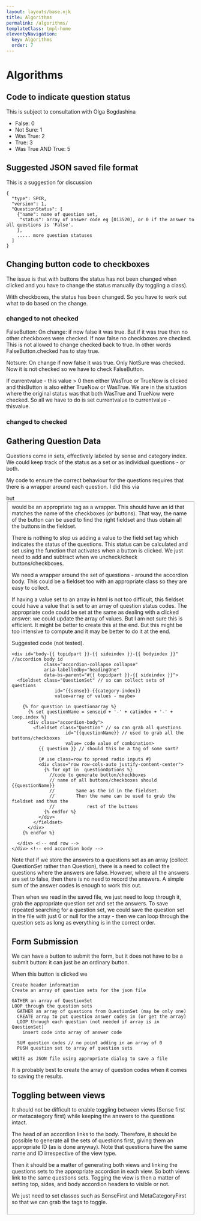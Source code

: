 ```yaml
---
layout: layouts/base.njk
title: Algorithms
permalink: /algorithms/
templateClass: tmpl-home
eleventyNavigation:
  key: Algorithms
  order: 7
---
```

# Algorithms
## Code to indicate question status
This is subject to consultation with Olga Bogdashina
- False: 0
- Not Sure: 1
- Was True: 2
- True: 3
- Was True AND True: 5

## Suggested JSON saved file format
This is a suggestion for discussion

```
{
  "type": SPCR,
  "version": 1,
  "QuestionStatus": [
    {"name": name of question set,
     "status": array of answer code eg [013520], or 0 if the answer to all questions is 'False'.
    },
    ..... more question statuses
  ]
}
```
## Changing button code to checkboxes
The issue is that with buttons the status has not been changed when clicked and you have to change the status manually (by toggling a class).

With checkboxes, the status has been changed. So you have to work out what to do based on the change.

### changed to not checked
FalseButton: On change: if now false it was true. But if it was true then no other checkboxes were checked. If now false no checkboxes are checked. This is not allowed to change checked back to true. In other words FalseButton.checked has to stay true.

Notsure: On change if now false it was true. Only NotSure was checked. Now it is not checked so we have to check FalseButton.

If currentvalue - this value > 0 then either WasTrue or TrueNow is clicked and thisButton is also either TrueNow or WasTrue. We are in the situation where the original status was that both WasTrue and TrueNow were checked. So all we have to do is set currentvalue to currentvalue - thisvalue.

### changed to checked

## Gathering Question Data
Questions come in sets, effectively labeled by sense and category index. We could keep track of the status as a set or as individual questions - or both.

My code to ensure the correct behaviour for the questions requires that there is a wrapper around each question. I did this via <form> but <fieldset> would be an appropriate tag as a wrapper. This should have an id that matches the name of the checkboxes (or buttons). That way, the name of the button can be used to find the right fieldset and thus obtain all the buttons in the fieldset.

There is nothing to stop us adding a value to the field set tag which indicates the status of the questions. This status can be calculated and set using the function that activates when a button is clicked. We just need to add and subtract when we uncheck/check buttons/checkboxes.

We need a wrapper around the set of questions - around the accordion body. This could be a fieldset too with an appropriate class so they are easy to collect.

If having a value set to an array in html is not too difficult, this fieldset could have a value that is set to an array of question status codes. The appropriate code could be set at the same as dealing with a clicked answer: we could update the array of values. But I am not sure this is efficient. It might be better to create this at the end. But this might be too intensive to compute and it may be better to do it at the end.

Suggested code (not tested). 

```
<div id="body-{{ topidpart }}-{{ sideindex }}-{{ bodyindex }}" //accordion body id
            class="accordion-collapse collapse" 
            aria-labelledby="headingOne"
            data-bs-parent="#{{ topidpart }}-{{ sideindex }}">
  <fieldset class="QuestionSet" // so can collect sets of questions
                id="{{sense}}-{{category-index}} 
                value=array of values - maybe>

    {% for question in questionarray %}
      {% set questionName = senseid + '-' + catindex + '-' + loop.index %}
      <div class="accordion-body">
        <fieldset class="Question" // so can grab all questions
                    id="{{questionName}} // used to grab all the buttons/checkboxes
                    value= code value of combination>
          {{ question }} // should this be a tag of some sort?

          {# use class=row to spread radio inputs #}
          <div class="row row-cols-auto justify-content-center">
            {% for opt in  questionOptions %}
              //code to generate button/checkboxes 
              // name of all buttons/checkboxes should {{questionName}}
              //        Same as the id in the fieldset.
              //        Then the name can be used to grab the fieldset and thus the 
              //            rest of the buttons
            {% endfor %}
          </div>
        </fieldset>
      </div>
    {% endfor %}

  </div> <!-- end row -->
</div> <!-- end accordion body -->
```

Note that if we store the answers to a questions set as an array (collect QuestionSet rather than Question), there is a need to collect the questions where the answers are false. However, where all the answers are set to false, then there is no need to record the answers. A simple sum of the answer codes is enough to work this out. 

Then when we read in the saved file, we just need to loop through it, grab the appropriate question set and set the answers. To save repeated searching for a question set, we could save the question set in the file with just 0 or null for the array - then we can loop through the question sets as long as everything is in the correct order.

## Form Submission
We can have a button to submit the form, but it does not have to be a submit button: it can just be an ordinary button.

When this button is clicked we 
```
Create header information
Create an array of question sets for the json file

GATHER an array of QuestionSet
LOOP through the question sets
  GATHER an array of questions from QuestionSet (may be only one)
  CREATE array to put question answer codes in (or get the array)
  LOOP through each question (not needed if array is in QuestionSet)
    insert code into array of answer code
  
  SUM question codes // no point adding in an array of 0
  PUSH question set to array of question sets

WRITE as JSON file using appropriate dialog to save a file
```

It is probably best to create the array of question codes when it comes to saving the results.

  


## Toggling between views
It should not be difficult to enable toggling between views (Sense first or metacategory first) while keeping the answers to the questions intact.

The head of an accordion links to the body. Therefore, it should be possible to generate all the sets of questions first, giving them an appropriate ID (as is done anyway). Note that questions have the same name and ID irrespective of the view type.

Then it should be a matter of generating both views and linking the questions sets to the appropriate accordion in each view. So both views link to the same questions sets. Togging the view is then a matter of setting top, sides, and body accordion headers to visible or not.

We just need to set classes such as SenseFirst and MetaCategoryFirst so that we can grab the tags to toggle.
